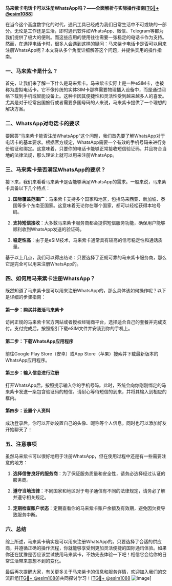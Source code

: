 **马来紫卡电话卡可以注册WhatsApp吗？——全面解析与实际操作指南[[TG💪+ @esim1088](https://t.me/s/esim1088)]**

在当今这个高度数字化的时代，通讯工具已经成为我们日常生活中不可或缺的一部分。无论是工作还是生活，即时通讯软件如WhatsApp、微信、Telegram等都为我们提供了极大的便利。而这些应用的使用往往需要一张稳定的电话卡作为支持。然而，在选择电话卡时，很多人会遇到这样的疑问：马来紫卡电话卡是否可以用来注册WhatsApp呢？本文将从多个角度详细解答这个问题，并提供实用的操作指南。

### 一、马来紫卡是什么？

首先，让我们来了解一下什么是马来紫卡。马来紫卡实际上是一种eSIM卡，也被称为虚拟电话卡。它不像传统的实体SIM卡那样需要物理插入设备中，而是通过网络下载到手机或智能设备上。这种卡因其便捷性和灵活性受到越来越多人的喜爱。尤其是对于经常出国旅行或者需要多国号码的人来说，马来紫卡提供了一个理想的解决方案。

### 二、WhatsApp对电话卡的要求

要回答“马来紫卡能否注册WhatsApp”这个问题，我们首先要了解WhatsApp对于电话卡的基本要求。根据官方规定，WhatsApp需要一个有效的手机号码来进行身份验证和绑定。这意味着，只要你的电话卡能够正常接收短信验证码，并且符合当地的法律法规，那么理论上就可以用来注册WhatsApp。

### 三、马来紫卡是否满足WhatsApp的要求？

接下来，我们来看看马来紫卡是否能够满足WhatsApp的需求。一般来说，马来紫卡具备以下几个特点：

1. **国际覆盖范围广**：马来紫卡支持多个国家和地区，包括马来西亚、新加坡、泰国等多个东南亚国家。这意味着无论你在哪个国家，都可以轻松获得本地号码。
   
2. **支持短信接收**：大多数马来紫卡服务商都会提供短信服务功能，确保用户能够顺利收到WhatsApp发送的验证码。

3. **稳定性高**：由于是eSIM技术，马来紫卡通常具有较高的信号稳定性和通话质量。

基于以上几点，我们可以得出结论：只要选择了正规可靠的马来紫卡服务商，那么它是完全可以用来注册WhatsApp的。

### 四、如何用马来紫卡注册WhatsApp？

既然知道了马来紫卡是可以用来注册WhatsApp的，那么具体该如何操作呢？以下是详细的步骤指南：

#### 第一步：购买并激活马来紫卡
访问正规的马来紫卡官方网站或者授权经销商平台，选择适合自己的套餐并完成支付。支付完成后，按照指引下载eSIM文件并安装到你的手机上。

#### 第二步：下载WhatsApp应用程序
前往Google Play Store（安卓）或App Store（苹果）搜索并下载最新版本的WhatsApp应用程序。

#### 第三步：输入信息进行注册
打开WhatsApp后，按照提示输入你的手机号码。此时，系统会向你刚刚绑定的马来紫卡发送一条包含验证码的短信。请耐心等待短信的到来，并将其输入到相应的框内。

#### 第四步：设置个人资料
成功登录后，你可以开始设置自己的头像、昵称等个人信息。同时也可以添加好友开始聊天了！

### 五、注意事项

虽然马来紫卡可以很好地用于注册WhatsApp，但在使用过程中还是有一些需要注意的地方：

1. **选择信誉良好的服务商**：为了保证服务质量和安全性，请务必选择经过认证的服务商。
   
2. **遵守当地法律**：不同国家和地区对于电子通信有不同的法律规定，请务必了解并遵守相关规定。

3. **定期检查账户状态**：定期查看你的马来紫卡账户余额及有效期，避免因欠费导致服务中断。

### 六、总结

综上所述，马来紫卡确实是可以用来注册WhatsApp的。只要选择了合适的供应商，并遵循正确的操作流程，你就能够享受到更加灵活便捷的国际通讯体验。如果你还在犹豫是否应该尝试使用马来紫卡，不妨先去体验一下吧！相信它会给你的日常生活带来意想不到的变化。

最后再次提醒大家，有关更多关于马来紫卡的信息和服务详情，欢迎加入我们的交流群组[[TG💪+ @esim1088](https://t.me/s/esim1088)]共同探讨学习！[[TG💪+ @esim1088](https://t.me/s/esim1088) ![Image](https://i.postimg.cc/4NQfJmqS/Snipaste-2025-05-13-00-14-12.png)]